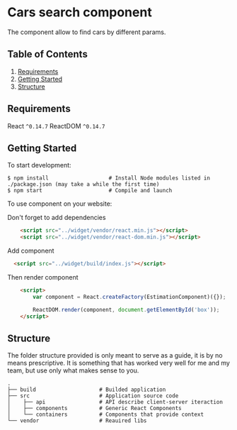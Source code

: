 Cars search component
=====================

The component allow to find cars by different params.

Table of Contents
-----------------
1. [Requirements](#requirements)
1. [Getting Started](#getting-started)
1. [Structure](#structure)

Requirements
------------

React `^0.14.7`
ReactDOM `^0.14.7`

Getting Started
---------------

To start development:

```shell
$ npm install                   # Install Node modules listed in ./package.json (may take a while the first time)
$ npm start                     # Compile and launch
```

To use component on your website:

Don't forget to add dependencies

```html
    <script src="../widget/vendor/react.min.js"></script>
    <script src="../widget/vendor/react-dom.min.js"></script>
```

Add component

```html
  <script src="../widget/build/index.js"></script>
```

Then render component

```html
    <script>
        var component = React.createFactory(EstimationComponent)({});

        ReactDOM.render(component, document.getElementById('box'));
    </script>
```

Structure
---------

The folder structure provided is only meant to serve as a guide, it is by no means prescriptive. It is something that has worked very well for me and my team, but use only what makes sense to you.

```
.
├── build                    # Builded application
├── src                      # Application source code
│    ├── api                 # API describe client-server iteraction
│    ├── components          # Generic React Components
│    └── containers          # Components that provide context
└── vendor                   # Reauired libs
```
